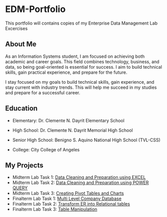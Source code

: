 # EDM-Portfolio
This portfolio will contains copies of my Enterprise Data Management Lab Excercises
## About Me
As an Information Systems student, I am focused on achieving both academic and career goals. This field combines technology, business, and data, so being goal-oriented is essential for success. 
I aim to build technical skills, gain practical experience, and prepare for the future.

I stay focused on my goals to build technical skills, gain experience, and stay current with industry trends. This will help me succeed in my studies and prepare for a successful career.

## Education
* Elementary: Dr. Clemente N. Dayrit Elementary School

* High School:  Dr. Clemente N. Dayrit Memorial High School

* Senior High School: Benigno S. Aquino National High School (TVL-CSS)

* College: City College of Angeles
## My Projects
* Midterm Lab Task 1: [Data Cleaning and Preparation using EXCEL](Midterm%20Lab%20Task%201)
* Midterm Lab Task 2: [Data Cleaning and Preparation using POWER QUERY](Midterm%20Lab%20Task%202)
* Midterm Lab Task 3: [Creating Pivot Tables and Charts](Midterm%20Lab%20Task%203)
* Finalterm Lab Task 1: [Multi Level Company Database]()
* Finalterm Lab Task 2: [Transform ER into Relational tables]()
* Finalterm Lab Task 3: [Table Manipulation]()
